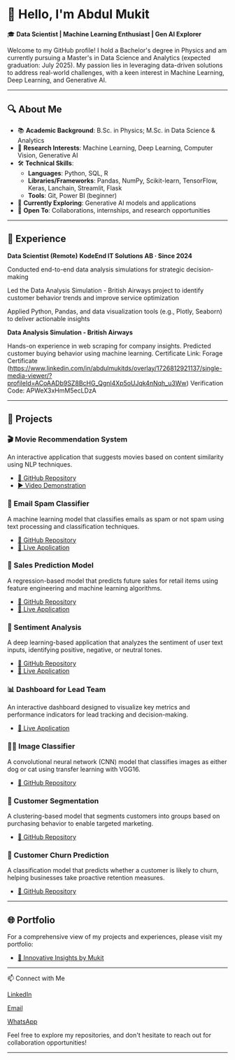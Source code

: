 # 👋 Hello, I'm Abdul Mukit

🎓 **Data Scientist | Machine Learning Enthusiast | Gen AI Explorer**

Welcome to my GitHub profile! I hold a Bachelor's degree in Physics and am currently pursuing a Master's in Data Science and Analytics (expected graduation: July 2025). My passion lies in leveraging data-driven solutions to address real-world challenges, with a keen interest in Machine Learning, Deep Learning, and Generative AI.

---

## 🔍 About Me

- 📚 **Academic Background**: B.Sc. in Physics; M.Sc. in Data Science & Analytics
- 🧠 **Research Interests**: Machine Learning, Deep Learning, Computer Vision, Generative AI
- 🛠️ **Technical Skills**:
  - **Languages**: Python, SQL, R
  - **Libraries/Frameworks**: Pandas, NumPy, Scikit-learn, TensorFlow, Keras, Lanchain, Streamlit, Flask
  - **Tools**: Git, Power BI (beginner)
- 🌱 **Currently Exploring**: Generative AI models and applications
- 🤝 **Open To**: Collaborations, internships, and research opportunities

---

## 💼 Experience

**Data Scientist (Remote)**
**KodeEnd IT Solutions AB · Since 2024**

Conducted end-to-end data analysis simulations for strategic decision-making

Led the Data Analysis Simulation - British Airways project to identify customer behavior trends and improve service optimization

Applied Python, Pandas, and data visualization tools (e.g., Plotly, Seaborn) to deliver actionable insights


**Data Analysis Simulation - British Airways**

Hands-on experience in web scraping for company insights.
Predicted customer buying behavior using machine learning.
Certificate Link: Forage Certificate (https://www.linkedin.com/in/abdulmukitds/overlay/1726812921137/single-media-viewer/?profileId=ACoAADb9SZ8BcHG_Qgnl4Xp5oUJqk4nNqh_u3Ww)
Verification Code: APWeX3xHmM5ecLDzA

---


## 🚀 Projects

### 🎬 Movie Recommendation System
An interactive application that suggests movies based on content similarity using NLP techniques.
- [🔗 GitHub Repository](https://github.com/mukit-ds/MovieRecommendedSystem)
- [▶️ Video Demonstration](https://www.linkedin.com/posts/abdulmukitds_machinelearning-datascience-recommendationsystem-activity-7214523660957622272-NpJA/?utm_source=share&utm_medium=member_desktop)
### 📧 Email Spam Classifier
A machine learning model that classifies emails as spam or not spam using text processing and classification techniques.
- [🔗 GitHub Repository](https://github.com/mukit-ds/EmailSpamClassifier)
- [🔴 Live Application](https://emailspamclassifier-fx2ax7w2we4gb7qm74iwkb.streamlit.app/)

### 🛒 Sales Prediction Model
A regression-based model that predicts future sales for retail items using feature engineering and machine learning algorithms.
- [🔗 GitHub Repository](https://github.com/mukit-ds/SalesPrediction)
- [🔴 Live Application](https://salesprediction-e6mhgr8mrh64v3g6kbx8ki.streamlit.app/)

### 💬 Sentiment Analysis
A deep learning-based application that analyzes the sentiment of user text inputs, identifying positive, negative, or neutral tones.
- [🔗 GitHub Repository](https://github.com/mukit-ds/SentimentAnalysis)
- [🔴 Live Application](https://sentimentanalysis-6ne7g5gzk8cxvkb5rduv2u.streamlit.app/)


### 📊 Dashboard for Lead Team
An interactive dashboard designed to visualize key metrics and performance indicators for lead tracking and decision-making.
- [🔴 Live Application](https://dashboard-rgscul3qstrwewdpyufmpm.streamlit.app/)

### 🐶🐱 Image Classifier
A convolutional neural network (CNN) model that classifies images as either dog or cat using transfer learning with VGG16.
- [🔗 GitHub Repository](https://github.com/mukit-ds/DogVsCatClassifier)
### 👥 Customer Segmentation
A clustering-based model that segments customers into groups based on purchasing behavior to enable targeted marketing.
- [🔗 GitHub Repository](https://github.com/mukit-ds/CustomerSegmentation)

### 🔄 Customer Churn Prediction
A classification model that predicts whether a customer is likely to churn, helping businesses take proactive retention measures.
- [🔗 GitHub Repository](https://github.com/mukit-ds/CustomerCurnPrediction)


---

## 🌐 Portfolio

For a comprehensive view of my projects and experiences, please visit my portfolio:
- [🔗 Innovative Insights by Mukit](https://innovative-insights-by-mukit.my.canva.site/ds)

---

📫 Connect with Me

[LinkedIn](https://www.linkedin.com/in/abdul-mukit-1bbb72218)

[Email](https://ab.mukit.ds@gmail.com)

[WhatsApp](https://wa.me/8801746393598)



Feel free to explore my repositories, and don't hesitate to reach out for collaboration opportunities!

---
